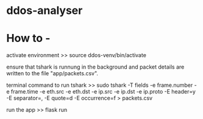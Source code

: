 # ddos-analyser

# How to - 

activate environment >> source ddos-venv/bin/activate

ensure that tshark is runnung in the background and packet details are written to the file "app/packets.csv".

terminal command to run tshark >> sudo tshark -T fields -e frame.number -e frame.time -e eth.src -e eth.dst -e ip.src -e ip.dst -e ip.proto -E header=y -E separator=, -E quote=d -E occurrence=f > packets.csv

run the app >> flask run
